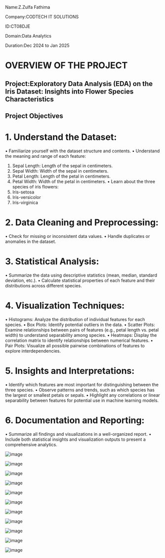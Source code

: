 Name:Z.Zulfa Fathima

Company:CODTECH IT SOLUTIONS

ID:CT08DJE

Domain:Data Analytics

Duration:Dec 2024 to Jan 2025

# OVERVIEW OF THE PROJECT

## Project:Exploratory Data Analysis (EDA) on the Iris Dataset: Insights into Flower Species Characteristics

## Project Objectives
# 1.	Understand the Dataset:
•	Familiarize yourself with the dataset structure and contents.
•	Understand the meaning and range of each feature:
1.	Sepal Length: Length of the sepal in centimeters.
2.	Sepal Width: Width of the sepal in centimeters.
3.	Petal Length: Length of the petal in centimeters.
4.	Petal Width: Width of the petal in centimeters.
•	Learn about the three species of iris flowers:
1.	Iris-setosa   
2.	Iris-versicolor
3.	Iris-virginica
# 2.	Data Cleaning and Preprocessing:
•	Check for missing or inconsistent data values.
•	Handle duplicates or anomalies in the dataset.
# 3.	Statistical Analysis:
•	Summarize the data using descriptive statistics (mean, median, standard deviation, etc.).
•	Calculate statistical properties of each feature and their distributions across different species.
# 4.	Visualization Techniques:
•	Histograms: Analyze the distribution of individual features for each species.
•	Box Plots: Identify potential outliers in the data.
•	Scatter Plots: Examine relationships between pairs of features (e.g., petal length vs. petal width) to understand separability among species.
•	Heatmaps: Display the correlation matrix to identify relationships between numerical features.
•	Pair Plots: Visualize all possible pairwise combinations of features to explore interdependencies.
# 5.	Insights and Interpretations:
•	Identify which features are most important for distinguishing between the three species.
•	Observe patterns and trends, such as which species has the largest or smallest petals or sepals.
•	Highlight any correlations or linear separability between features for potential use in machine learning models.
# 6.	Documentation and Reporting:
•	Summarize all findings and visualizations in a well-organized report.
•	Include both statistical insights and visualization outputs to present a comprehensive analytics.


![image](https://github.com/user-attachments/assets/7245df2f-244e-4ae3-8f5c-7a61b17813a1)

![image](https://github.com/user-attachments/assets/80442719-0c58-4a1a-9e9a-1152083c6fd6)


![image](https://github.com/user-attachments/assets/38b06155-b296-4a37-a328-9cbcf310bcef)


![image](https://github.com/user-attachments/assets/cfe5598f-dbf4-4305-960b-fea0a06f8d6e)


![image](https://github.com/user-attachments/assets/c5727385-3f47-4045-9bb6-f500332be255)


![image](https://github.com/user-attachments/assets/95806609-0c57-4104-adc7-f3cce545c1c1)



![image](https://github.com/user-attachments/assets/5428d98e-27bc-4bb1-b2c9-63ae1b36e05b)



![image](https://github.com/user-attachments/assets/8c544b19-23d2-4163-ad2c-88f6b3c2d364)



![image](https://github.com/user-attachments/assets/1d8ab038-b790-42eb-b24e-49b9debcb5b7)



![image](https://github.com/user-attachments/assets/d92bb9c6-bc98-4900-9097-c403bf4ee5a9)



![image](https://github.com/user-attachments/assets/4ef40926-ef5b-40f4-8236-982005fe6a21)

